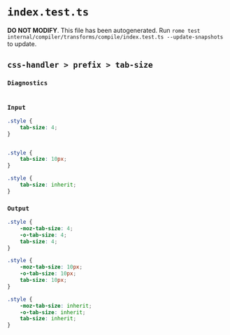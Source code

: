# `index.test.ts`

**DO NOT MODIFY**. This file has been autogenerated. Run `rome test internal/compiler/transforms/compile/index.test.ts --update-snapshots` to update.

## `css-handler > prefix > tab-size`

### `Diagnostics`

```css

```

### `Input`

```css
.style {
	tab-size: 4;
}


.style {
	tab-size: 10px;
}

.style {
	tab-size: inherit;
}
```

### `Output`

```css
.style {
	-moz-tab-size: 4;
	-o-tab-size: 4;
	tab-size: 4;
}

.style {
	-moz-tab-size: 10px;
	-o-tab-size: 10px;
	tab-size: 10px;
}

.style {
	-moz-tab-size: inherit;
	-o-tab-size: inherit;
	tab-size: inherit;
}

```
